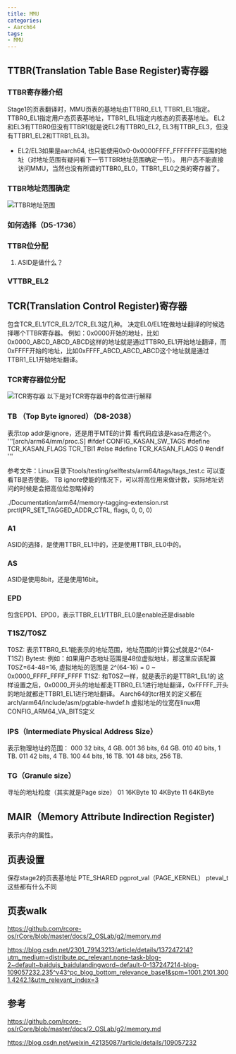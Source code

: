 ```yaml
---
title: MMU
categories: 
- Aarch64
tags:
- MMU
---
```


## TTBR(Translation Table Base Register)寄存器
### TTBR寄存器介绍
Stage1的页表翻译时，MMU页表的基地址由TTBR0_EL1, TTBR1_EL1指定。TTBR0_EL1指定用户态页表基地址，TTBR1_EL1指定内核态的页表基地址。
EL2和EL3有TTBR0但没有TTBR1(就是说EL2有TTBR0_EL2, EL3有TTBR_EL3，但没有TTBR1_EL2和TTRB1_EL3)。
- EL2/EL3如果是aarch64, 也只能使用0x0-0x0000FFFF_FFFFFFFF范围的地址（对地址范围有疑问看下一节TTBR地址范围确定一节）。
用户态不能直接访问MMU，当然也没有所谓的TTBR0_EL0，TTBR1_EL0之类的寄存器了。

### TTBR地址范围确定

![TTBR地址范围](/images/MMU/TTBR表示的地址范围.drawio.svg)

### 如何选择（D5-1736）

### TTBR位分配
1) ASID是做什么？

### VTTBR_EL2

## TCR(Translation Control Register)寄存器
包含TCR_EL1/TCR_EL2/TCR_EL3这几种。
决定EL0/EL1在做地址翻译的时候选择哪个TTBR寄存器。
例如：0x0000开始的地址，比如0x0000_ABCD_ABCD_ABCD这样的地址就是通过TTBR0_EL1开始地址翻译，而0xFFFF开始的地址，比如0xFFFF_ABCD_ABCD_ABCD这个地址就是通过TTBR1_EL1开始地址翻译。

### TCR寄存器位分配
![TCR寄存器](/images/MMU/TCR寄存器位图.png)
以下是对TCR寄存器中的各位进行解释

### TB （Top Byte ignored）（D8-2038）
表示top addr是ignore，还是用于MTE的计算
看代码应该是kasa在用这个。
'''[arch/arm64/mm/proc.S]
#ifdef CONFIG_KASAN_SW_TAGS
#define TCR_KASAN_FLAGS TCR_TBI1
#else
#define TCR_KASAN_FLAGS 0
#endif
'''

参考文件：Linux目录下tools/testing/selftests/arm64/tags/tags_test.c 可以查看TB是否使能。
TB ignore使能的情况下，可以将高位用来做计数，实际地址访问的时候是会把高位给忽略掉的

./Documentation/arm64/memory-tagging-extension.rst
prctl(PR_SET_TAGGED_ADDR_CTRL, flags, 0, 0, 0)

### A1
ASID的选择，是使用TTBR_EL1中的，还是使用TTBR_EL0中的。

### AS
ASID是使用8bit，还是使用16bit。

### EPD
包含EPD1、EPD0，表示TTBR_EL1/TTBR_EL0是enable还是disable

### T1SZ/T0SZ
T0SZ: 表示TTBR0_EL1能表示的地址范围，地址范围的计算公式就是2^(64-T1SZ) Bytest:
例如：如果用户态地址范围是48位虚拟地址，那这里应该配置T0SZ=64-48=16, 虚拟地址的范围是 2^(64-16) = 0 ~ 0x0000_FFFF_FFFF_FFFF
T1SZ: 和T0SZ一样，就是表示的是TTBR1_EL1的
这样设置之后，0x0000_开头的地址都走TTBR0_EL1进行地址翻译，0xFFFFF_开头的地址就都走TTBR1_EL1进行地址翻译。
Aarch64的tcr相关的定义都在arch/arm64/include/asm/pgtable-hwdef.h
虚拟地址的位宽在linux用CONFIG_ARM64_VA_BITS定义

### IPS（Intermediate Physical Address Size）
表示物理地址的范围：
000 32 bits, 4 GB.
001 36 bits, 64 GB.
010 40 bits, 1 TB.
011 42 bits, 4 TB.
100 44 bits, 16 TB.
101 48 bits, 256 TB.

### TG（Granule size）
寻址的地址粒度（其实就是Page size）
01 16KByte
10 4KByte
11 64KByte

## MAIR（Memory Attribute Indirection Register)
表示内存的属性。

## 页表设置

保存stage2的页表基地址
PTE_SHARED
pgprot_val（PAGE_KERNEL）
pteval_t
这些都有什么不同

## 页表walk

https://github.com/rcore-os/rCore/blob/master/docs/2_OSLab/g2/memory.md

https://blog.csdn.net/2301_79143213/article/details/137247214?utm_medium=distribute.pc_relevant.none-task-blog-2~default~baidujs_baidulandingword~default-0-137247214-blog-109057232.235^v43^pc_blog_bottom_relevance_base1&spm=1001.2101.3001.4242.1&utm_relevant_index=3

## 参考

https://github.com/rcore-os/rCore/blob/master/docs/2_OSLab/g2/memory.md

https://blog.csdn.net/weixin_42135087/article/details/109057232
